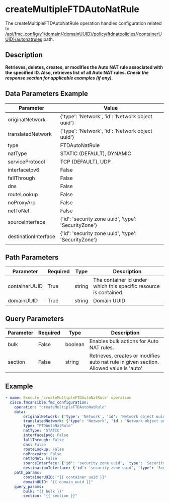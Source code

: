 # createMultipleFTDAutoNatRule

The createMultipleFTDAutoNatRule operation handles configuration related to [/api/fmc_config/v1/domain/{domainUUID}/policy/ftdnatpolicies/{containerUUID}/autonatrules](/paths//api/fmc_config/v1/domain/{domain_uuid}/policy/ftdnatpolicies/{container_uuid}/autonatrules.md) path.&nbsp;
## Description
**Retrieves, deletes, creates, or modifies the Auto NAT rule associated with the specified ID. Also, retrieves list of all Auto NAT rules. _Check the response section for applicable examples (if any)._**

## Data Parameters Example
| Parameter | Value |
| --------- | -------- |
| originalNetwork | {'type': 'Network', 'id': 'Network object uuid'} |
| translatedNetwork | {'type': 'Network', 'id': 'Network object uuid'} |
| type | FTDAutoNatRule |
| natType | STATIC (DEFAULT), DYNAMIC |
| serviceProtocol | TCP (DEFAULT), UDP |
| interfaceIpv6 | False |
| fallThrough | False |
| dns | False |
| routeLookup | False |
| noProxyArp | False |
| netToNet | False |
| sourceInterface | {'id': 'security zone uuid', 'type': 'SecurityZone'} |
| destinationInterface | {'id': 'security zone uuid', 'type': 'SecurityZone'} |

## Path Parameters
| Parameter | Required | Type | Description |
| --------- | -------- | ---- | ----------- |
| containerUUID | True | string | The container id under which this specific resource is contained. |
| domainUUID | True | string | Domain UUID |

## Query Parameters
| Parameter | Required | Type | Description |
| --------- | -------- | ---- | ----------- |
| bulk | False | boolean | Enables bulk actions for Auto NAT rules. |
| section | False | string | Retrieves, creates or modifies auto nat rule in given section. Allowed value is 'auto'. |

## Example
```yaml
- name: Execute 'createMultipleFTDAutoNatRule' operation
  cisco.fmcansible.fmc_configuration:
    operation: "createMultipleFTDAutoNatRule"
    data:
        originalNetwork: {'type': 'Network', 'id': 'Network object uuid'}
        translatedNetwork: {'type': 'Network', 'id': 'Network object uuid'}
        type: "FTDAutoNatRule"
        natType: "STATIC"
        interfaceIpv6: False
        fallThrough: False
        dns: False
        routeLookup: False
        noProxyArp: False
        netToNet: False
        sourceInterface: {'id': 'security zone uuid', 'type': 'SecurityZone'}
        destinationInterface: {'id': 'security zone uuid', 'type': 'SecurityZone'}
    path_params:
        containerUUID: "{{ container_uuid }}"
        domainUUID: "{{ domain_uuid }}"
    query_params:
        bulk: "{{ bulk }}"
        section: "{{ section }}"

```

